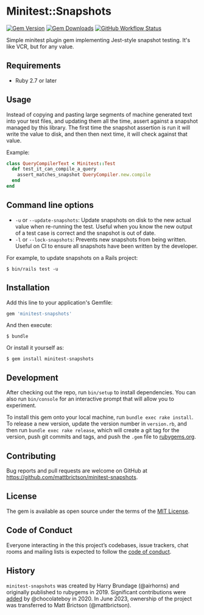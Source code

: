 # Minitest::Snapshots

[![Gem Version](https://img.shields.io/gem/v/minitest-snapshots)](https://rubygems.org/gems/minitest-snapshots)
[![Gem Downloads](https://img.shields.io/gem/dt/minitest-snapshots)](https://www.ruby-toolbox.com/projects/minitest-snapshots)
[![GitHub Workflow Status](https://img.shields.io/github/actions/workflow/status/mattbrictson/minitest-snapshots/ci.yml)](https://github.com/mattbrictson/minitest-snapshots/actions/workflows/ci.yml)

Simple minitest plugin gem implementing Jest-style snapshot testing. It's like VCR, but for any value.

## Requirements

- Ruby 2.7 or later

## Usage

Instead of copying and pasting large segments of machine generated text into your test files, and updating them all the time, assert against a snapshot managed by this library. The first time the snapshot assertion is run it will write the value to disk, and then then next time, it will check against that value.

Example:

```ruby
class QueryCompilerText < Minitest::Test
  def test_it_can_compile_a_query
    assert_matches_snapshot QueryCompiler.new.compile
  end
end
```

## Command line options

- `-u` or `--update-snapshots`: Update snapshots on disk to the new actual value when re-running the test. Useful when you know the new output of a test case is correct and the snapshot is out of date.
- `-l` or `--lock-snapshots`: Prevents new snapshots from being written. Useful on CI to ensure all snapshots have been written by the developer.

For example, to update snapshots on a Rails project:

    $ bin/rails test -u

## Installation

Add this line to your application's Gemfile:

```ruby
gem 'minitest-snapshots'
```

And then execute:

    $ bundle

Or install it yourself as:

    $ gem install minitest-snapshots

## Development

After checking out the repo, run `bin/setup` to install dependencies. You can also run `bin/console` for an interactive prompt that will allow you to experiment.

To install this gem onto your local machine, run `bundle exec rake install`. To release a new version, update the version number in `version.rb`, and then run `bundle exec rake release`, which will create a git tag for the version, push git commits and tags, and push the `.gem` file to [rubygems.org](https://rubygems.org).

## Contributing

Bug reports and pull requests are welcome on GitHub at https://github.com/mattbrictson/minitest-snapshots.

## License

The gem is available as open source under the terms of the [MIT License](LICENSE.txt).

## Code of Conduct

Everyone interacting in the this project’s codebases, issue trackers, chat rooms and mailing lists is expected to follow the [code of conduct](CODE_OF_CONDUCT.md).

## History

`minitest-snapshots` was created by Harry Brundage (@airhorns) and originally published to rubygems in 2019. Significant contributions were [added](https://github.com/mattbrictson/minitest-snapshots/pull/6) by @chocolateboy in 2020. In June 2023, ownership of the project was transferred to Matt Brictson (@mattbrictson).
